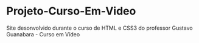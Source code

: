 # Projeto-Curso-Em-Video
Site desonvolvido durante o curso de HTML e CSS3 do professor Gustavo Guanabara - Curso em Vídeo
